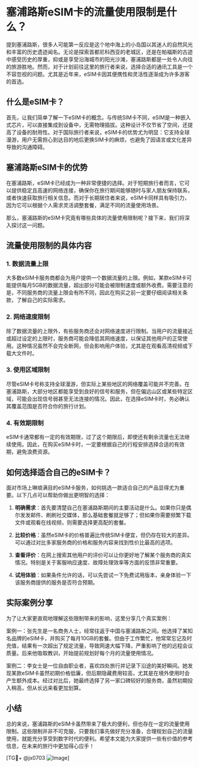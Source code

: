 # 塞浦路斯eSIM卡的流量使用限制是什么？

提到塞浦路斯，很多人可能第一反应是这个地中海上的小岛国以其迷人的自然风光和丰富的历史遗迹闻名。无论是探索首都尼科西亚的老城区，还是在帕福斯的古迹中感受历史的厚重，抑或是享受沿海城市的阳光沙滩，塞浦路斯都是一处令人向往的旅游胜地。然而，对于计划前往这里的旅行者来说，选择合适的通讯工具是一个不容忽视的问题。尤其是近年来，eSIM卡因其便携性和灵活性逐渐成为许多游客的首选。

## 什么是eSIM卡？

首先，让我们简单了解一下eSIM卡的概念。与传统SIM卡不同，eSIM是一种嵌入式芯片，可以直接集成到设备中，无需物理插拔。这种设计不仅节省了空间，还提高了设备的耐用性。对于国际旅行者来说，eSIM卡的优势尤为明显：它支持全球漫游，用户无需担心到达目的地后更换SIM卡的麻烦，也避免了因语言或文化差异导致的沟通障碍。

## 塞浦路斯eSIM卡的优势

在塞浦路斯，eSIM卡已经成为一种非常便捷的选择。对于短期旅行者而言，它可以提供稳定且高速的网络连接，确保你在旅行期间能够随时与家人朋友保持联系，或者快速获取旅行相关信息。而对于长期居住者来说，eSIM卡同样具有吸引力，因为它可以根据个人需求灵活调整套餐，满足不同的流量使用场景。

那么，塞浦路斯的eSIM卡究竟有哪些具体的流量使用限制呢？接下来，我们将深入探讨这一问题。

## 流量使用限制的具体内容

### 1. 数据流量上限

大多数eSIM卡服务商都会为用户提供一个数据流量的上限。例如，某款eSIM卡可能提供每月5GB的数据流量，超出部分可能会被限制速度或额外收费。需要注意的是，不同服务商的流量上限会有所不同，因此在购买之前一定要仔细阅读相关条款，了解自己的实际需求。

### 2. 网络速度限制

除了数据流量的上限外，有些服务商还会对网络速度进行限制。当用户的流量接近或超过设定的上限时，服务商可能会降低其网络速度，以保证其他用户的正常使用。这种情况虽然不会完全断网，但会影响用户体验，尤其是在观看高清视频或下载大文件时。

### 3. 使用区域限制

尽管eSIM卡号称支持全球漫游，但实际上某些地区的网络覆盖可能并不完善。在塞浦路斯，大部分地区都能享受到良好的信号和服务，但在偏远山区或某些特定区域，可能会出现信号弱甚至无法连接的情况。因此，在选择eSIM卡时，务必确认其覆盖范围是否符合你的旅行计划。

### 4. 有效期限制

eSIM卡通常都有一定的有效期限，过了这个期限后，即使还有剩余流量也无法继续使用。因此，在购买eSIM卡时，一定要根据自己的行程安排选择合适的有效期，避免浪费资源。

## 如何选择适合自己的eSIM卡？

面对市场上琳琅满目的eSIM卡服务，如何挑选一款适合自己的产品显得尤为重要。以下几点可以帮助你做出更明智的选择：

1. **明确需求**：首先要清楚自己在塞浦路斯期间的主要活动是什么。如果你只是偶尔发发邮件、刷刷社交媒体，那么基础套餐就足够了；但如果你需要频繁下载文件或观看在线视频，则需要选择更高配的套餐。

2. **比较价格**：虽然eSIM卡的价格普遍比传统SIM卡便宜，但仍存在较大的差异。可以通过对比多家服务商的价格和服务内容来找到性价比最高的选项。

3. **查看评价**：在网上搜索其他用户的评价可以让你更好地了解某个服务商的真实情况。特别是关于客服响应速度、故障处理效率等方面的反馈非常重要。

4. **试用体验**：如果条件允许的话，可以先尝试一下免费试用版本，亲身体验一下该服务商提供的服务是否符合预期。

## 实际案例分享

为了让大家更直观地理解这些限制带来的影响，这里分享几个真实案例：

案例一：张先生是一名商务人士，经常往返于中国与塞浦路斯之间。他选择了某知名品牌的eSIM卡，并购买了每月10GB的套餐。但由于工作繁忙，他常常忘记及时充值，结果有一次超出了规定流量，导致网速大幅下降，严重影响了他的远程会议质量。后来他吸取教训，开始提前规划好每个月的流量使用情况。

案例二：李女士是一位自由职业者，喜欢四处旅行并记录下沿途的美好瞬间。她发现某款eSIM卡虽然初期价格低廉，但后期隐藏费用较高，尤其是在境外使用时会产生额外成本。经过对比后，她最终选择了另一家口碑较好的服务商，虽然初期投入稍高，但从长远来看更加划算。

## 小结

总的来说，塞浦路斯的eSIM卡虽然带来了极大的便利，但也存在一定的流量使用限制。这些限制并非不可克服，只要我们事先做好充分准备，合理规划自己的流量使用，就能充分享受到数字时代的便利。希望本文能为大家提供一些有价值的参考信息，在未来的旅行中更加得心应手！

[TG💪+ @jx0703 ![Image](https://github.com/user-attachments/assets/dbca1d08-cadb-493c-b0ec-ad6f7a83f270)]